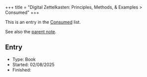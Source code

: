 +++
title = "Digital Zettelkasten: Principles, Methods, & Examples > Consumed"
+++

This is an entry in the [Consumed](@/notes/Consumption/Consumed.md) list.

See also the [parent note](@/notes/Digital_Zettelkasten_Principles_Methods_and_Examples/_index.md).

## Entry

- Type: Book
- Started: 02/08/2025
- Finished:
